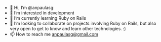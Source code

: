 - 👋 Hi, I’m @anpaulasg
- 👀 I’m interested in development 
- 🌱 I’m currently learning Ruby on Rails
- 💞️ I’m looking to collaborate on projects involving Ruby on Rails, but also very open to get to know and learn other technologies. :)
- 📫 How to reach me anpaulasg@gmail.com

<!---
anpaulasg/anpaulasg is a ✨ special ✨ repository because its `README.md` (this file) appears on your GitHub profile.
You can click the Preview link to take a look at your changes.
--->
